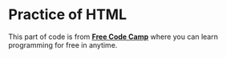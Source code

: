 # Practice of HTML
This part of code is from [**Free Code Camp**](https://www.freecodecamp.org/learn) where you can learn programming for free in anytime.

